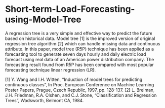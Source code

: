# Short-term-Load-Forecasting-using-Model-Tree
A regression tree is a very simple and effective way to predict the future based on historical data. Model tree [1] is the improved version of original regression tree algorithm [2] which can handle missing data and continuous attribute. In this paper, model tree (R5P) technique has been applied as a forecasting tool to generate seven days hourly and daily electric load forecast using real data of an American power distribution company. The forecasting result found from R5P has been compared with most popular forecasting technique linear regression (LR).

[1]	Y. Wang and I.H. Witten, “Induction of model trees for predicting continuous classes”, In Proc. European Conference on Machine Learning Poster Papers, Prague, Czech Republic, 1997, pp. 128-137.
[2]	L. Breiman, J.H. Friedman, R.A. Olshen, and C.J. Stone, “Classification and Regression Trees”, Wadsworth, Belmont CA, 1984.
